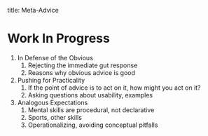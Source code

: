 title: Meta-Advice

# Work In Progress

1. In Defense of the Obvious
	1. Rejecting the immediate gut response
	2. Reasons why obvious advice is good
2. Pushing for Practicality
	1. If the point of advice is to act on it, how might you act on it?
	2. Asking questions about usability, examples
3. Analogous Expectations
	1. Mental skills are procedural, not declarative
	2. Sports, other skills
	3. Operationalizing, avoiding conceptual pitfalls